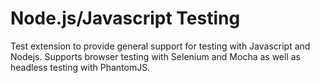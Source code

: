 # Node.js/Javascript Testing
Test extension to provide general support for testing with Javascript and Nodejs. Supports browser testing with Selenium and Mocha as well as headless testing with PhantomJS.
